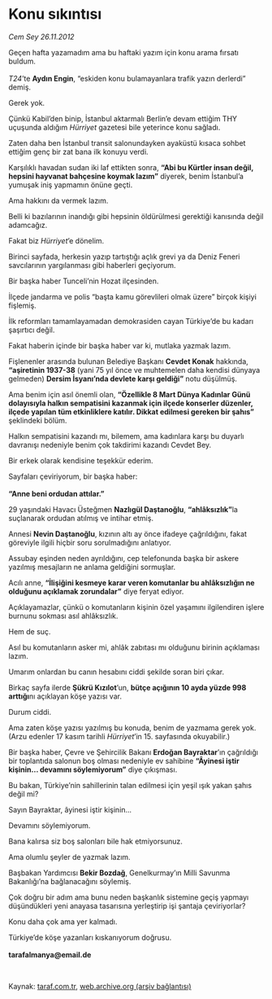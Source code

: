 # Konu sıkıntısı

*Cem Sey 26.11.2012*

<div class="yazi"><p>Geçen hafta yazamadım ama bu haftaki yazım için konu arama fırsatı buldum.<br/><br/><i>T24</i>’te <b>Aydın Engin</b>, “eskiden konu bulamayanlara trafik yazın derlerdi” demiş.</p>
<p>Gerek yok.</p>
<p>Çünkü Kabil’den binip, İstanbul aktarmalı Berlin’e devam ettiğim THY uçuşunda aldığım <i>Hürriyet</i> gazetesi bile yeterince konu sağladı.</p>
<p>Zaten daha ben İstanbul transit salonundayken ayaküstü kısaca sohbet ettiğim genç bir zat bana ilk konuyu verdi.</p>
<p>Karşılıklı havadan sudan iki laf ettikten sonra, <b>“Abi bu Kürtler insan değil, hepsini hayvanat bahçesine koymak lazım”</b> diyerek, benim İstanbul’a yumuşak iniş yapmamın önüne geçti.</p>
<p>Ama hakkını da vermek lazım.</p>
<p>Belli ki bazılarının inandığı gibi hepsinin öldürülmesi gerektiği kanısında değil adamcağız.</p>
<p>Fakat biz <i>Hürriyet</i>’e dönelim.</p>
<p>Birinci sayfada, herkesin yazıp tartıştığı açlık grevi ya da Deniz Feneri savcılarının yargılanması gibi haberleri geçiyorum.</p>
<p>Bir başka haber Tunceli’nin Hozat ilçesinden.</p>
<p>İlçede jandarma ve polis “başta kamu görevlileri olmak üzere” birçok kişiyi fişlemiş.</p>
<p>İlk reformları tamamlayamadan demokrasiden cayan Türkiye’de bu kadarı şaşırtıcı değil.</p>
<p>Fakat haberin içinde bir başka haber var ki, mutlaka yazmak lazım.</p>
<p>Fişlenenler arasında bulunan Belediye Başkanı <b>Cevdet Konak</b> hakkında, <b>“aşiretinin 1937-38</b> (yani 75 yıl önce ve muhtemelen daha kendisi dünyaya gelmeden) <b>Dersim İsyanı’nda devlete karşı geldiği”</b> notu düşülmüş.</p>
<p>Ama benim için asıl önemli olan, <b>“Özellikle 8 Mart Dünya Kadınlar Günü dolayısıyla halkın sempatisini kazanmak için ilçede konserler düzenler, ilçede yapılan tüm etkinliklere katılır. Dikkat edilmesi gereken bir şahıs”</b> şeklindeki bölüm.</p>
<p>Halkın sempatisini kazandı mı, bilemem, ama kadınlara karşı bu duyarlı davranışı nedeniyle benim çok takdirimi kazandı Cevdet Bey.</p>
<p>Bir erkek olarak kendisine teşekkür ederim.</p>
<p>Sayfaları çeviriyorum, bir başka haber:<br/><br/><b>“Anne beni ordudan attılar.”</b></p>
<p>29 yaşındaki Havacı Üsteğmen <b>Nazlıgül Daştanoğlu</b>, <b>“ahlâksızlık”</b>la suçlanarak ordudan atılmış ve intihar etmiş.</p>
<p>Annesi <b>Nevin Daştanoğlu</b>, kızının altı ay önce ifadeye çağrıldığını, fakat göreviyle ilgili hiçbir soru sorulmadığını anlatıyor.</p>
<p>Assubay eşinden neden ayrıldığını, cep telefonunda başka bir askere yazılmış mesajların ne anlama geldiğini sormuşlar.</p>
<p>Acılı anne, <b>“İlişiğini kesmeye karar veren komutanlar bu ahlâksızlığın ne olduğunu açıklamak zorundalar”</b> diye feryat ediyor.</p>
<p>Açıklayamazlar, çünkü o komutanların kişinin özel yaşamını ilgilendiren işlere burnunu sokması asıl ahlâksızlık.</p>
<p>Hem de suç.</p>
<p>Asıl bu komutanların asker mi, ahlâk zabıtası mı olduğunu birinin açıklaması lazım.</p>
<p>Umarım onlardan bu canın hesabını ciddi şekilde soran biri çıkar.</p>
<p>Birkaç sayfa ilerde <b>Şükrü Kızılot</b>’un, <b>bütçe açığının 10 ayda yüzde 998 arttığı</b>nı açıklayan köşe yazısı var.</p>
<p>Durum ciddi.</p>
<p>Ama zaten köşe yazısı yazılmış bu konuda, benim de yazmama gerek yok. (Arzu edenler 17 kasım tarihli <i>Hürriyet</i>’in 15. sayfasında okuyabilir.)</p>
<p>Bir başka haber, Çevre ve Şehircilik Bakanı <b>Erdoğan Bayraktar</b>’ın çağrıldığı bir toplantıda salonun boş olması nedeniyle ev sahibine <b>“Âyinesi iştir kişinin... devamını söylemiyorum”</b> diye çıkışması.</p>
<p>Bu bakan, Türkiye’nin sahillerinin talan edilmesi için yeşil ışık yakan şahıs değil mi?</p>
<p>Sayın Bayraktar, âyinesi iştir kişinin... </p>
<p>Devamını söylemiyorum.</p>
<p>Bana kalırsa siz boş salonları bile hak etmiyorsunuz.</p>
<p>Ama olumlu şeyler de yazmak lazım.</p>
<p>Başbakan Yardımcısı <b>Bekir Bozdağ</b>, Genelkurmay’ın Milli Savunma Bakanlığı’na bağlanacağını söylemiş.</p>
<p>Çok doğru bir adım ama bunu neden başkanlık sistemine geçiş yapmayı düşündükleri yeni anayasa tasarısına yerleştirip işi şantaja çeviriyorlar?</p>
<p>Konu daha çok ama yer kalmadı.</p>
<p>Türkiye’de köşe yazanları kıskanıyorum doğrusu.<br/><br/><b>tarafalmanya@email.de</b></p>
<p> </p>
</div>

Kaynak: [taraf.com.tr](http://www.taraf.com.tr/cem-sey/makale-konu-sikintisi.htm), [web.archive.org (arşiv bağlantısı)](http://web.archive.org/web/20131107105543/http://www.taraf.com.tr/cem-sey/makale-konu-sikintisi.htm)
